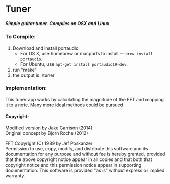 # Tuner

##### Simple guitar tuner. Compiles on OSX and Linux.

### To Compile:
1. Download and install portaudio.
   - For OS X, use homebrew or macports to install -- `brew install portaudio`.
   - For Ubuntu, use `apt-get install portaudio19-dev`.
2. run "make"
3. the output is ./tuner

### Implementation:
This tuner app works by calculating the magnitude of the FFT and mapping it to a note. Many more ideal methods could be pursued.

#### Copyright:
Modified version by Jake Garrison (2014) <br>
Original concept by Bjorn Roche (2012) <br>

FFT Copyright (C) 1989 by Jef Poskanzer <br>
Permission to use, copy, modify, and distribute this software and its documentation for any purpose and without fee is hereby granted, provided that the above copyright notice appear in all copies and that both that copyright notice and this permission notice appear in supporting documentation. This software is provided "as is" without express or implied warranty.

